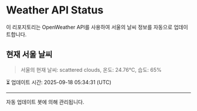
# Weather API Status

이 리포지토리는 OpenWeather API를 사용하여 서울의 날씨 정보를 자동으로 업데이트합니다.

## 현재 서울 날씨
> 서울의 현재 날씨: scattered clouds, 온도: 24.76°C, 습도: 65%

⏳ 업데이트 시간: 2025-09-18 05:34:31 (UTC)

---
자동 업데이트 봇에 의해 관리됩니다.
